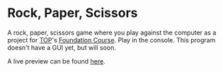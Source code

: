 # Rock, Paper, Scissors
A rock, paper, scissors game where you play against the computer as a project for [TOP](https://www.theodinproject.com/)'s [Foundation Course](https://www.theodinproject.com/paths/foundations/courses/foundations). Play in the console. This program doesn't have a GUI yet, but will soon.

A live preview can be found [here](https://sh4dman23.github.io/rock-paper-scissors).